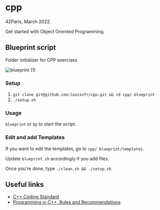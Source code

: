 # cpp

42Paris, March 2022.

Get started with Object Oriented Programming.

## Blueprint script

Folder initializer for CPP exercises

![blueprint (1)](https://user-images.githubusercontent.com/57815912/158041795-75f8f44b-9e6c-4c6d-b9ce-f1c696a8ce75.gif)

### Setup

1. `git clone git@github.com:louisnfr/cpp.git && cd cpp/.blueprint`
2. `./setup.sh`

### Usage

`blueprint` or `bp` to start the script.

### Edit and add Templates

If you want to edit the templates, go to `cpp/.blueprint/templates`.

Update `blueprint.sh` accordingly if you add files.

Once you're done, type `./clean.sh && ./setup.sh`.

## Useful links 

- [C++ Coding Standard](https://users.ece.cmu.edu/~eno/coding/CppCodingStandard.html)
- [Programming in C++, Rules and Recommendations](https://www.doc.ic.ac.uk/lab/cplus/c%2B%2B.rules/)
